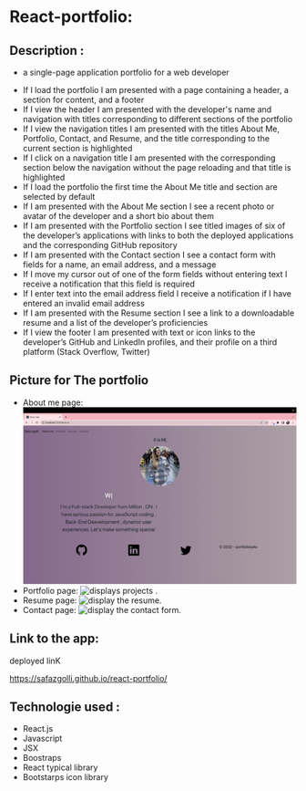 # React-portfolio:

## Description :


 * a single-page application portfolio for a web developer
- If I load the portfolio  I am presented with a page containing a header, a section for content, and a footer
- If I view the header I am presented with the developer's name and navigation with titles corresponding to different sections of the portfolio
- If I view the navigation titles I am presented with the titles About Me, Portfolio, Contact, and Resume, and the title corresponding to the current section is highlighted
- If I click on a navigation title I am presented with the corresponding section below the navigation without the page reloading and that title is highlighted
- If I load the portfolio the first time the About Me title and section are selected by default
- If I am presented with the About Me section I see a recent photo or avatar of the developer and a short bio about them
- If I am presented with the Portfolio section I see titled images of six of the developer’s applications with links to both the deployed applications and the corresponding GitHub repository
- If I am presented with the Contact section I see a contact form with fields for a name, an email address, and a message
- If I move my cursor out of one of the form fields without entering text I receive a notification that this field is required
- If I enter text into the email address field I receive a notification if I have entered an invalid email address
- If I am presented with the Resume section I see a link to a downloadable resume and a list of the developer’s proficiencies
-  If I view the footer
 I am presented with text or icon links to the developer’s GitHub and LinkedIn profiles, and their profile on a third platform (Stack Overflow, Twitter) 


 ## Picture for The portfolio
  * About me page:
  ![ displays the main home.](my-portfolio/src/assets/home.png)
  * Portfolio page:
  ![ displays projects .](my-portfolio/src/assets/portfolio.png)
  * Resume page:
  ![display the resume.](my-portfolio/src/assets/resum.png)
  * Contact page:
  ![display the contact form.](my-portfolio/src/assets/cantact.png)


  ## Link to the app:

  deployed linK

  https://safazgolli.github.io/react-portfolio/

  ## Technologie used :

  * React.js
  * Javascript
  * JSX
  * Boostraps
  * React typical library
  * Bootstarps icon library
